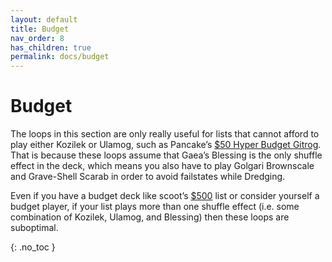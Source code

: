 ```yaml
---
layout: default
title: Budget
nav_order: 8
has_children: true
permalink: docs/budget
---
```


# Budget

The loops in this section are only really useful for lists that cannot afford to play either Kozilek or Ulamog, such as Pancake’s [$50 Hyper Budget Gitrog](https://www.moxfield.com/decks/VRMqj1czLkOKpOKurvGl7Q/primer). That is because these loops assume that Gaea’s Blessing is the only shuffle effect in the deck, which means you also have to play Golgari Brownscale and Grave-Shell Scarab in order to avoid failstates while Dredging.

Even if you have a budget deck like scoot’s [$500](https://www.moxfield.com/decks/xzxZkSf9P0ehqExXs6E_DQ) list or consider yourself a budget player, if your list plays more than one shuffle effect (i.e. some combination of Kozilek, Ulamog, and Blessing) then these loops are suboptimal.

{: .no_toc }
